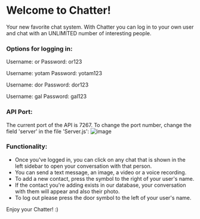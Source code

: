 # Welcome to Chatter!

Your new favorite chat system.
With Chatter you can log in to your own user and chat with an UNLIMITED number of interesting people.

### Options for logging in:

Username: or
Password: or123

Username: yotam
Password: yotam123

Username: dor
Password: dor123

Username: gal
Password: gal123

### API Port:
The current port of the API is 7267.
To change the port number, change the field 'server' in the file 'Server.js':
![image](https://user-images.githubusercontent.com/91034418/170118209-978e44b4-6e16-4177-975f-3a36d06ede76.png)


### Functionality:

- Once you've logged in, you can click on any chat that is shown in the left sidebar to open your conversation with that person.
- You can send a text message, an image, a video or a voice recording.
- To add a new contact, press the symbol to the right of your user's name.
- If the contact you're adding exists in our database, your conversation with them will appear and also their photo.
- To log out please press the door symbol to the left of your user's name.

Enjoy your Chatter! :)

